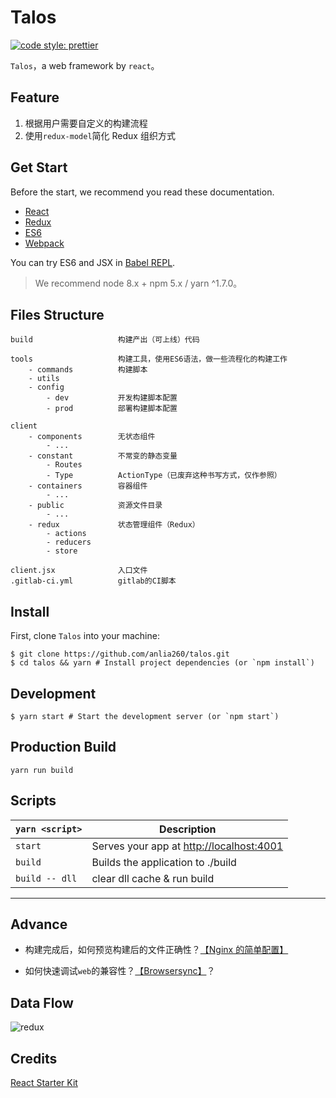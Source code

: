 # Talos

[![code style: prettier](https://img.shields.io/badge/code_style-prettier-ff69b4.svg)](https://github.com/prettier/prettier)

`Talos`，a web framework by `react`。

## Feature

1. 根据用户需要自定义的构建流程
2. 使用`redux-model`简化 Redux 组织方式

## Get Start

Before the start, we recommend you read these documentation.

-   [React](https://facebook.github.io/react/)
-   [Redux](https://github.com/reactjs/redux)
-   [ES6](http://babeljs.io/learn-es2015/)
-   [Webpack](https://github.com/webpack/webpack)

You can try ES6 and JSX in [Babel REPL](http://babeljs.io/repl/).

> We recommend node 8.x + npm 5.x / yarn ^1.7.0。

## Files Structure

```
build                   构建产出（可上线）代码

tools                   构建工具，使用ES6语法，做一些流程化的构建工作
    - commands          构建脚本
    - utils
    - config
        - dev           开发构建脚本配置
        - prod          部署构建脚本配置

client
    - components        无状态组件
        - ...
    - constant          不常变的静态变量
        - Routes
        - Type          ActionType（已废弃这种书写方式，仅作参照）
    - containers        容器组件
        - ...
    - public            资源文件目录
        - ...
    - redux             状态管理组件（Redux）
        - actions
        - reducers
        - store

client.jsx              入口文件
.gitlab-ci.yml          gitlab的CI脚本
```

## Install

First, clone `Talos` into your machine:

```
$ git clone https://github.com/anlia260/talos.git
$ cd talos && yarn # Install project dependencies (or `npm install`)

```

## Development

```
$ yarn start # Start the development server (or `npm start`)
```

## Production Build

```
yarn run build
```

## Scripts

| `yarn <script>` | Description                                |
| --------------- | ------------------------------------------ |
| `start`         | Serves your app at <http://localhost:4001> |
| `build`         | Builds the application to ./build          |
| `build -- dll`  | clear dll cache & run build                |

---

## Advance

-   构建完成后，如何预览构建后的文件正确性？[【Nginx 的简单配置】](https://github.com/anlia260/talos/wiki/Nginx.Config)

-   如何快速调试`web`的兼容性？[【Browsersync】](https://github.com/anlia260/talos/wiki/Browsersync)？

## Data Flow

![redux](https://user-images.githubusercontent.com/20860159/29354186-429b4446-829f-11e7-9a2f-a15c97dafaa3.png)

## Credits

[React Starter Kit](https://github.com/kriasoft/react-starter-kit)
